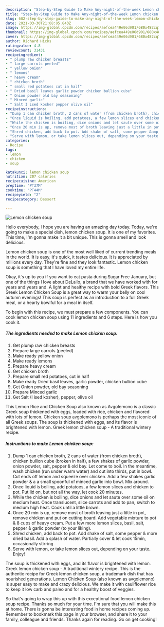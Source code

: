```yaml
---
description: "Step-by-Step Guide to Make Any-night-of-the-week Lemon chicken soup"
title: "Step-by-Step Guide to Make Any-night-of-the-week Lemon chicken soup"
slug: 682-step-by-step-guide-to-make-any-night-of-the-week-lemon-chicken-soup
date: 2021-03-30T21:08:05.843Z
image: https://img-global.cpcdn.com/recipes/aefcea449e06d901/680x482cq70/lemon-chicken-soup-recipe-main-photo.jpg
thumbnail: https://img-global.cpcdn.com/recipes/aefcea449e06d901/680x482cq70/lemon-chicken-soup-recipe-main-photo.jpg
cover: https://img-global.cpcdn.com/recipes/aefcea449e06d901/680x482cq70/lemon-chicken-soup-recipe-main-photo.jpg
author: Richard Hicks
ratingvalue: 4.8
reviewcount: 31431
recipeingredient:
- " plump raw chicken breasts"
- " large carrots peeled"
- " yellow onion"
- " lemons"
- " heavy cream"
- " chicken broth"
- " small red potatoes cut in half"
- " Dried basil leaves garlic powder chicken bullion cube"
- " Onion powder old bay seasoning"
- " Minced garlic"
- " Salt I ised kosher pepper olive oil"
recipeinstructions:
- "Dump 1 can chicken broth, 2 cans of water (from chicken broth), chicken bullion cube (broken in half), a few shakes of garlic powder, onion powder, salt, pepper &amp; old bay. Let come to boil. In the meantime, wash chicken (run under warm water) and cut into thirds, put in bowl. Cut ends off lemon and squeeze over chicken. Add a few shakes garlic powder &amp; a a small spoonful of minced garlic into bowl. Mix around."
- "Once liquid is boiling, add potatoes, a few lemon slices and chicken to pot. Put lid on, but not all the way, let cook 20 minutes."
- "While the chicken is boiling, dice onions and let saute over some oil on medium heat. Once translucent, slice carrots and add to pan, switch to medium high heat. Cook until a little brown."
- "Once 20 min is up, remove most of broth leaving just a little in pot, remove chicken and put on cutting board. Add vegetable mixture to pot &amp; 8 cups of heavy cream. Put a few more lemon slices, basil, salt, pepper &amp; garlic powder (to your liking)."
- "Shred chicken, add back to pot. Add shake of salt, some pepper &amp; more dried basil. Add a splash of water. Partially cover &amp; let cook 15min, occasionally stirring."
- "Serve with lemon, or take lemon slices out, depending on your taste. Enjoy!"
categories:
- Recipe
tags:
- lemon
- chicken
- soup

katakunci: lemon chicken soup 
nutrition: 207 calories
recipecuisine: American
preptime: "PT37M"
cooktime: "PT44M"
recipeyield: "2"
recipecategory: Dessert

---
```



![Lemon chicken soup](https://img-global.cpcdn.com/recipes/aefcea449e06d901/680x482cq70/lemon-chicken-soup-recipe-main-photo.jpg)

Hello everybody, I hope you are having an amazing day today. Today, we're going to make a special dish, lemon chicken soup. It is one of my favorites. This time, I'm gonna make it a bit unique. This is gonna smell and look delicious.

Lemon chicken soup is one of the most well liked of current trending meals in the world. It is easy, it's quick, it tastes delicious. It is appreciated by millions every day. They're fine and they look fantastic. Lemon chicken soup is something that I have loved my entire life.

Okay, it&#39;s up to you if you want to eat pasta during Sugar Free January, but one of the things I love about DeLallo, a brand that we have worked with for years and years and. A light and healthy recipe with bold Greek flavors. This Greek Lemon Chicken Soup is a great way to warm your belly on cool autumn evenings! This soup is perfect as an introduction to a full Greek meal, or a hearty bowlful for a meal in itself.


To begin with this recipe, we must prepare a few components. You can cook lemon chicken soup using 11 ingredients and 6 steps. Here is how you cook it.

<!--inarticleads1-->

##### The ingredients needed to make Lemon chicken soup:

1. Get  plump raw chicken breasts
1. Prepare  large carrots (peeled)
1. Make ready  yellow onion
1. Make ready  lemons
1. Prepare  heavy cream
1. Get  chicken broth
1. Prepare  small red potatoes, cut in half
1. Make ready  Dried basil leaves, garlic powder, chicken bullion cube
1. Get  Onion powder, old bay seasoning
1. Prepare  Minced garlic
1. Get  Salt (I ised kosher), pepper, olive oil


This Lemon Rice and Chicken Soup also known as Avgolemono is a classic Greek soup thickened with eggs, loaded with rice, chicken and flavored with lots of lemon. Chicken soup avgolemono is perhaps the most iconic of all Greek soups. The soup is thickened with eggs, and its flavor is brightened with lemon. Greek lemon chicken soup - A traditional wintery recipe. 

<!--inarticleads2-->

##### Instructions to make Lemon chicken soup:

1. Dump 1 can chicken broth, 2 cans of water (from chicken broth), chicken bullion cube (broken in half), a few shakes of garlic powder, onion powder, salt, pepper &amp; old bay. Let come to boil. In the meantime, wash chicken (run under warm water) and cut into thirds, put in bowl. Cut ends off lemon and squeeze over chicken. Add a few shakes garlic powder &amp; a a small spoonful of minced garlic into bowl. Mix around.
1. Once liquid is boiling, add potatoes, a few lemon slices and chicken to pot. Put lid on, but not all the way, let cook 20 minutes.
1. While the chicken is boiling, dice onions and let saute over some oil on medium heat. Once translucent, slice carrots and add to pan, switch to medium high heat. Cook until a little brown.
1. Once 20 min is up, remove most of broth leaving just a little in pot, remove chicken and put on cutting board. Add vegetable mixture to pot &amp; 8 cups of heavy cream. Put a few more lemon slices, basil, salt, pepper &amp; garlic powder (to your liking).
1. Shred chicken, add back to pot. Add shake of salt, some pepper &amp; more dried basil. Add a splash of water. Partially cover &amp; let cook 15min, occasionally stirring.
1. Serve with lemon, or take lemon slices out, depending on your taste. Enjoy!


The soup is thickened with eggs, and its flavor is brightened with lemon. Greek lemon chicken soup - A traditional wintery recipe. This is the authentic recipe for Greek lemon chicken soup, a trademark dish that has nourished generations. Lemon Chicken Soup (also known as avgolemono) is super easy to make and crazy delicious. We make it with cauliflower rice to keep it low carb and paleo and for a healthy boost of veggies. 

So that's going to wrap this up with this exceptional food lemon chicken soup recipe. Thanks so much for your time. I'm sure that you will make this at home. There is gonna be interesting food in home recipes coming up. Remember to bookmark this page in your browser, and share it to your family, colleague and friends. Thanks again for reading. Go on get cooking!
